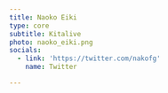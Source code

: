 ```yaml
---
title: Naoko Eiki
type: core
subtitle: Kitalive
photo: naoko_eiki.png
socials:
  - link: 'https://twitter.com/nakofg'
    name: Twitter

---
```


